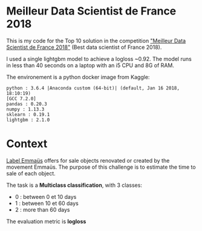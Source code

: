 # Meilleur Data Scientist de France 2018

This is my code for the Top 10 solution in the competition ["Meilleur Data Scientist de France 2018"](https://www.meilleurdatascientistdefrance.com/) (Best data scientist of France 2018).

I used a single lightgbm model to achieve a logloss ~0.92. The model runs in less than 40 seconds on a laptop with an i5 CPU and 8G of RAM.

The environement is a python docker image from Kaggle:

```
python : 3.6.4 |Anaconda custom (64-bit)| (default, Jan 16 2018, 18:10:19) 
[GCC 7.2.0]
pandas : 0.20.3
numpy : 1.13.3
sklearn : 0.19.1
lightgbm : 2.1.0
```

# Context

[Label Emmaüs](https://www.label-emmaus.co/fr/) offers for sale objects renovated or created by the movement
Emmaüs. The purpose of this challenge is to estimate the time to sale of each object.

The task is a **Multiclass classification**, with 3 classes:

* 0 : between 0 et 10 days
* 1 : between 10 et 60 days
* 2 : more than 60 days

The evaluation metric is **logloss** 
